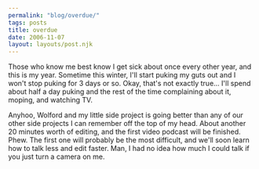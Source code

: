 ```yaml
---
permalink: "blog/overdue/"
tags: posts
title: overdue
date: 2006-11-07
layout: layouts/post.njk
---
```


Those who know me best know I get sick about once every other year, and this is my year. Sometime this winter, I'll start puking my guts out and I won't stop puking for 3 days or so. Okay, that's not exactly true... I'll spend about half a day puking and the rest of the time complaining about it, moping, and watching TV.

Anyhoo, Wolford and my little side project is going better than any of our other side projects I can remember off the top of my head. About another 20 minutes worth of editing, and the first video podcast will be finished. Phew. The first one will probably be the most difficult, and we'll soon learn how to talk less and edit faster. Man, I had no idea how much I could talk if you just turn a camera on me.
